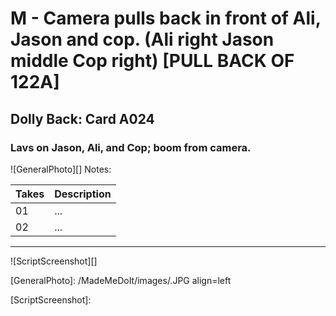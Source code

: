 # M - Camera pulls back in front of Ali, Jason and cop. (Ali right Jason middle Cop right) [PULL BACK OF 122A]

## Dolly Back: Card A024

### Lavs on Jason, Ali, and Cop; boom from camera.

![GeneralPhoto][]
Notes: 

| Takes | Description |
|:---|:----|
| 01 | ... |
| 02 | ... |

----

![ScriptScreenshot][]


[GeneralPhoto]:  /MadeMeDoIt/images/.JPG align=left

[ScriptScreenshot]: 